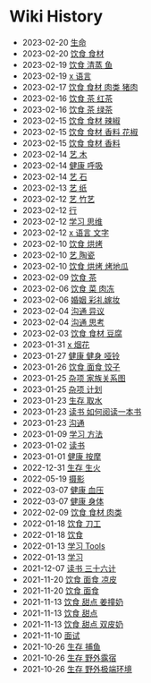 # Wiki History

- 2023-02-20        [生命](/0130_生命)
- 2023-02-20        [饮食 食材](/0131_饮食_食材)
- 2023-02-19        [饮食 清蒸 鱼](/0128_饮食_清蒸_鱼)
- 2023-02-19        [x 语言](/0129_x_语言)
- 2023-02-17        [饮食 食材 肉类 猪肉](/0127_饮食_食材_肉类_猪肉)
- 2023-02-16        [饮食 茶 红茶](/0126_饮食_茶_红茶)
- 2023-02-16        [饮食 茶 绿茶](/0125_饮食_茶_绿茶)
- 2023-02-15        [饮食 食材 辣椒](/0124_饮食_食材_辣椒)
- 2023-02-15        [饮食 食材 香料 花椒](/0123_饮食_食材_香料_花椒)
- 2023-02-15        [饮食 食材 香料](/0122_饮食_食材_香料)
- 2023-02-14        [艺 木](/0120_艺_木)
- 2023-02-14        [健康 呼吸](/0119_健康_呼吸)
- 2023-02-14        [艺 石](/0121_艺_石)
- 2023-02-13        [艺 纸](/0118_艺_纸)
- 2023-02-12        [艺 竹艺](/0116_艺_竹艺)
- 2023-02-12        [行](/0115_行)
- 2023-02-12        [学习 思维](/0117_学习_思维)
- 2023-02-12        [x 语言 文字](/0114_x_语言_文字)
- 2023-02-10        [饮食 烘烤](/0113_饮食_烘烤)
- 2023-02-10        [艺 陶瓷](/0111_艺_陶瓷)
- 2023-02-10        [饮食 烘烤 烤地瓜](/0112_饮食_烘烤_烤地瓜)
- 2023-02-09        [饮食 茶](/0110_饮食_茶)
- 2023-02-06        [饮食 菜 肉冻](/0109_饮食_菜_肉冻)
- 2023-02-06        [婚姻 彩礼嫁妆](/0108_婚姻_彩礼嫁妆)
- 2023-02-04        [沟通 异议](/0107_沟通_异议)
- 2023-02-04        [沟通 思考](/0106_沟通_思考)
- 2023-02-03        [饮食 食材 豆腐](/0105_饮食_食材_豆腐)
- 2023-01-31        [x 烟花](/0104_x_烟花)
- 2023-01-27        [健康 健身 哑铃](/0103_健康_健身_哑铃)
- 2023-01-26        [饮食 面食 饺子](/0102_饮食_面食_饺子)
- 2023-01-25        [杂项 家族关系图](/0100_杂项_家族关系图)
- 2023-01-25        [杂项 计划](/0101_杂项_计划)
- 2023-01-23        [生存 取水](/0098_生存_取水)
- 2023-01-23        [读书 如何阅读一本书](/0099_读书_如何阅读一本书)
- 2023-01-23        [沟通](/0097_沟通)
- 2023-01-09        [学习 方法](/0096_学习_方法)
- 2023-01-02        [读书](/0095_读书)
- 2023-01-01        [健康 按摩](/0094_健康_按摩)
- 2022-12-31        [生存 生火](/0093_生存_生火)
- 2022-05-19        [摄影](/0089_摄影)
- 2022-03-07        [健康 血压](/0088_健康_血压)
- 2022-03-07        [健康 身体](/0087_健康_身体)
- 2022-02-09        [饮食 食材 肉类](/0086_饮食_食材_肉类)
- 2022-01-18        [饮食 刀工](/0085_饮食_刀工)
- 2022-01-18        [饮食](/0084_饮食)
- 2022-01-13        [学习 Tools](/0083_学习_Tools)
- 2022-01-13        [学习](/0082_学习)
- 2021-12-07        [读书 三十六计](/0081_读书_三十六计)
- 2021-11-20        [饮食 面食 凉皮](/0080_饮食_面食_凉皮)
- 2021-11-20        [饮食 面食](/0079_饮食_面食)
- 2021-11-13        [饮食 甜点 姜撞奶](/0078_饮食_甜点_姜撞奶)
- 2021-11-13        [饮食 甜点](/0076_饮食_甜点)
- 2021-11-13        [饮食 甜点 双皮奶](/0077_饮食_甜点_双皮奶)
- 2021-11-10        [面试](/0075_面试)
- 2021-10-26        [生存 捕鱼](/0073_生存_捕鱼)
- 2021-10-26        [生存 野外露宿](/0074_生存_野外露宿)
- 2021-10-26        [生存 野外极端环境](/0072_生存_野外极端环境)

